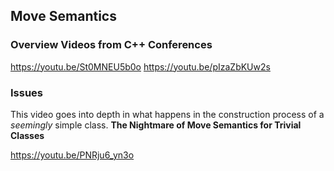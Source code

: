 ## Move Semantics


### Overview Videos from C++ Conferences
https://youtu.be/St0MNEU5b0o
https://youtu.be/pIzaZbKUw2s

### Issues 

This video goes into depth in what happens in the construction process of a *seemingly* simple class.
**The Nightmare of Move Semantics for Trivial Classes**

https://youtu.be/PNRju6_yn3o